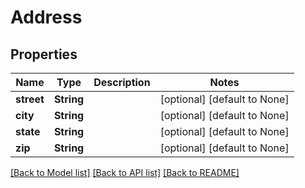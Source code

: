 # Address

## Properties
Name | Type | Description | Notes
------------ | ------------- | ------------- | -------------
**street** | **String** |  | [optional] [default to None]
**city** | **String** |  | [optional] [default to None]
**state** | **String** |  | [optional] [default to None]
**zip** | **String** |  | [optional] [default to None]

[[Back to Model list]](../README.md#documentation-for-models) [[Back to API list]](../README.md#documentation-for-api-endpoints) [[Back to README]](../README.md)


